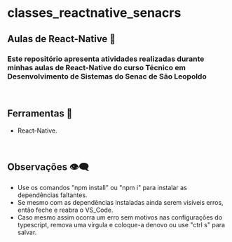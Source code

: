# classes_reactnative_senacrs

## Aulas de React-Native 🧪
### Este repositório apresenta atividades realizadas durante minhas aulas de React-Native do curso Técnico em Desenvolvimento de Sistemas do Senac de São Leopoldo

<br>

## Ferramentas 🧱
* React-Native.

<br>

## Observações 👁‍🗨
* Use os comandos "npm install" ou "npm i" para instalar as dependências faltantes.
* Se mesmo com as dependências instaladas ainda serem visíveis erros, então feche e reabra o VS_Code.
* Caso mesmo assim ocorra um erro sem motivos nas configurações do typescript, remova uma vírgula e coloque-a denovo ou use "ctrl s" para salvar.

